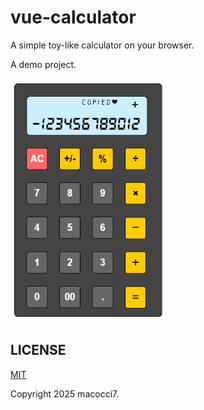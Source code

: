 # vue-calculator

A simple toy-like calculator on your browser.

A demo project.

<img src="src/assets/vue-calculator.png" width="250" height="390" />

## LICENSE

[MIT](LICENSE)

Copyright 2025 macocci7.
